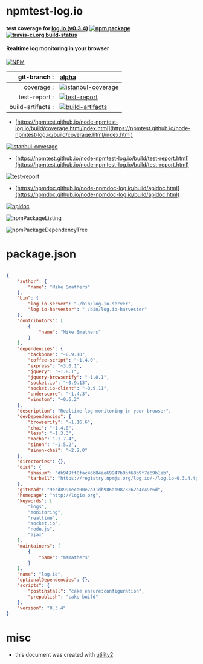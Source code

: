 # npmtest-log.io

#### test coverage for  [log.io (v0.3.4)](http://logio.org)  [![npm package](https://img.shields.io/npm/v/npmtest-log.io.svg?style=flat-square)](https://www.npmjs.org/package/npmtest-log.io) [![travis-ci.org build-status](https://api.travis-ci.org/npmtest/node-npmtest-log.io.svg)](https://travis-ci.org/npmtest/node-npmtest-log.io)

#### Realtime log monitoring in your browser

[![NPM](https://nodei.co/npm/log.io.png?downloads=true&downloadRank=true&stars=true)](https://www.npmjs.com/package/log.io)

| git-branch : | [alpha](https://github.com/npmtest/node-npmtest-log.io/tree/alpha)|
|--:|:--|
| coverage : | [![istanbul-coverage](https://npmtest.github.io/node-npmtest-log.io/build/coverage.badge.svg)](https://npmtest.github.io/node-npmtest-log.io/build/coverage.html/index.html)|
| test-report : | [![test-report](https://npmtest.github.io/node-npmtest-log.io/build/test-report.badge.svg)](https://npmtest.github.io/node-npmtest-log.io/build/test-report.html)|
| build-artifacts : | [![build-artifacts](https://npmtest.github.io/node-npmtest-log.io/glyphicons_144_folder_open.png)](https://github.com/npmtest/node-npmtest-log.io/tree/gh-pages/build)|

- [https://npmtest.github.io/node-npmtest-log.io/build/coverage.html/index.html](https://npmtest.github.io/node-npmtest-log.io/build/coverage.html/index.html)

[![istanbul-coverage](https://npmtest.github.io/node-npmtest-log.io/build/screenCapture.buildCi.browser.%252Ftmp%252Fbuild%252Fcoverage.lib.html.png)](https://npmtest.github.io/node-npmtest-log.io/build/coverage.html/index.html)

- [https://npmtest.github.io/node-npmtest-log.io/build/test-report.html](https://npmtest.github.io/node-npmtest-log.io/build/test-report.html)

[![test-report](https://npmtest.github.io/node-npmtest-log.io/build/screenCapture.buildCi.browser.%252Ftmp%252Fbuild%252Ftest-report.html.png)](https://npmtest.github.io/node-npmtest-log.io/build/test-report.html)

- [https://npmdoc.github.io/node-npmdoc-log.io/build/apidoc.html](https://npmdoc.github.io/node-npmdoc-log.io/build/apidoc.html)

[![apidoc](https://npmdoc.github.io/node-npmdoc-log.io/build/screenCapture.buildCi.browser.%252Ftmp%252Fbuild%252Fapidoc.html.png)](https://npmdoc.github.io/node-npmdoc-log.io/build/apidoc.html)

![npmPackageListing](https://npmtest.github.io/node-npmtest-log.io/build/screenCapture.npmPackageListing.svg)

![npmPackageDependencyTree](https://npmtest.github.io/node-npmtest-log.io/build/screenCapture.npmPackageDependencyTree.svg)



# package.json

```json

{
    "author": {
        "name": "Mike Smathers"
    },
    "bin": {
        "log.io-server": "./bin/log.io-server",
        "log.io-harvester": "./bin/log.io-harvester"
    },
    "contributors": [
        {
            "name": "Mike Smathers"
        }
    ],
    "dependencies": {
        "backbone": "~0.9.10",
        "coffee-script": "~1.4.0",
        "express": "~3.0.1",
        "jquery": "~1.8.1",
        "jquery-browserify": "~1.8.1",
        "socket.io": "~0.9.13",
        "socket.io-client": "~0.9.11",
        "underscore": "~1.4.3",
        "winston": "~0.6.2"
    },
    "description": "Realtime log monitoring in your browser",
    "devDependencies": {
        "browserify": "~1.16.6",
        "chai": "~1.4.0",
        "less": "~1.3.3",
        "mocha": "~1.7.4",
        "sinon": "~1.5.2",
        "sinon-chai": "~2.2.0"
    },
    "directories": {},
    "dist": {
        "shasum": "db949ff0fac46b84ae69947b9bf68b9f7a69b1eb",
        "tarball": "https://registry.npmjs.org/log.io/-/log.io-0.3.4.tgz"
    },
    "gitHead": "9ecd8991eca00e7a31db986ab0873262e4c49c6d",
    "homepage": "http://logio.org",
    "keywords": [
        "logs",
        "monitoring",
        "realtime",
        "socket.io",
        "node.js",
        "ajax"
    ],
    "maintainers": [
        {
            "name": "msmathers"
        }
    ],
    "name": "log.io",
    "optionalDependencies": {},
    "scripts": {
        "postinstall": "cake ensure:configuration",
        "prepublish": "cake build"
    },
    "version": "0.3.4"
}
```



# misc
- this document was created with [utility2](https://github.com/kaizhu256/node-utility2)

